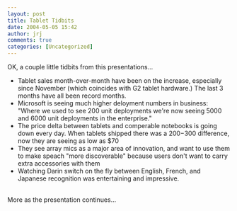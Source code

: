 ```yaml
---
layout: post
title: Tablet Tidbits
date: 2004-05-05 15:42
author: jrj
comments: true
categories: [Uncategorized]
---
```

OK, a couple little tidbits from this presentations...
<br /><ul><li>Tablet sales month-over-month have been on the increase, especially since November (which coincides with G2 tablet hardware.) The last 3 months have all been record months.
<br /></li><li>Microsoft is seeing much higher deloyment numbers in business:  "Where we used to see 200 unit deployments we're now seeing 5000 and 6000 unit deployments in the enterprise."
<br /></li><li>The price delta between tablets and comperable notebooks is going down every day. When tablets shipped there was a $200-$300 difference, now they are seeing as low as $70
<br /></li><li>They see array mics as a major area of innovation, and want to use them to make speach "more discoverable" because users don't want to carry extra accessories with them
<br /></li><li>Watching Darin switch on the fly between English, French, and Japanese recognition was entertaining and impressive.
<br /></li></ul>
<br />More as the presentation continues...
